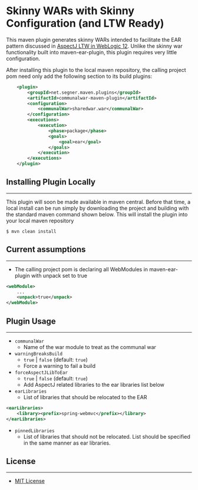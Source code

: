 Skinny WARs with Skinny Configuration (and LTW Ready)
=====================================================

This maven plugin generates skinny WARs intended to facilitate the EAR pattern discussed in [AspectJ LTW in WebLogic 12](https://github.com/asegner/spring-ltw-weblogic).
Unlike the skinny war functionality built into maven-ear-plugin, this plugin requires very little configuration.

After installing this plugin to the local maven repository, the calling project pom need only add the following section to its build plugins:

```xml
    <plugin>
        <groupId>net.segner.maven.plugins</groupId>
        <artifactId>communalwar-maven-plugin</artifactId>
        <configuration>
            <communalWar>sharedwar.war</communalWar>
        </configuration>
        <executions>
            <execution>
                <phase>package</phase>
                <goals>
                    <goal>ear</goal>
                </goals>
            </execution>
        </executions>
    </plugin>

```


## Installing Plugin Locally
--------------------------------------------------

This plugin will soon be made available in maven central. Before that time, a local install can be run simply by downloading the project and building with
the standard maven command shown below. This will install the plugin into your local maven repository

`$ mvn clean install`


## Current assumptions
--------------------------------------------------
* The calling project pom is declaring all WebModules in maven-ear-plugin with unpack set to true
```xml
<webModule>
    ...
    <unpack>true</unpack>
</webModule>
```


## Plugin Usage
--------------------------------------------------

* `communalWar`
  * Name of the war module to treat as the communal war
* `warningBreaksBuild`
  * `true` | `false` (default: `true`)
  * Force a warning to fail a build
* `forceAspectJLibToEar`
  * `true` | `false` (default: `true`)
  * Add AspectJ related libraries to the ear libraries list below
* `earLibraries`
  * List of libraries that should be relocated to the EAR
```xml
<earLibraries>
    <library><prefix>spring-webmvc</prefix></library>
</earLibraries>
```
* `pinnedLibraries`
  * List of libraries that should not be relocated. List should be specified in the same manner as ear libraries.


## License
--------------------------------------------------
* [MIT License](http://www.opensource.org/licenses/mit-license.php)
